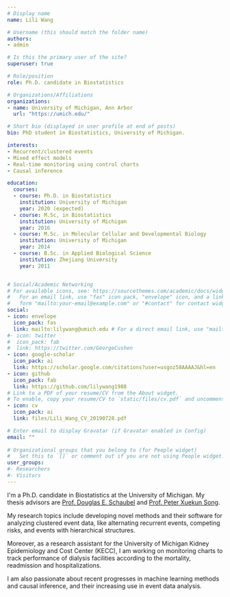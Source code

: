 ```yaml
---
# Display name
name: Lili Wang

# Username (this should match the folder name)
authors:
- admin

# Is this the primary user of the site?
superuser: true

# Role/position
role: Ph.D. candidate in Biostatistics

# Organizations/Affiliations
organizations:
- name: University of Michigan, Ann Arbor
  url: "https://umich.edu/"

# Short bio (displayed in user profile at end of posts)
bio: PhD student in Biostatistics, University of Michigan. 

interests:
- Recurrent/clustered events
- Mixed effect models
- Real-time monitoring using control charts
- Causal inference

education:
  courses:
  - course: Ph.D. in Biostatistics
    institution: University of Michigan
    year: 2020 (expected)
  - course: M.Sc, in Biostatistics
    institution: University of Michigan
    year: 2016
  - course: M.Sc. in Molecular Cellular and Developmental Biology
    institution: University of Michigan
    year: 2014
  - course: B.Sc. in Applied Biological Science
    institution: Zhejiang University
    year: 2011


# Social/Academic Networking
# For available icons, see: https://sourcethemes.com/academic/docs/widgets/#icons
#   For an email link, use "fas" icon pack, "envelope" icon, and a link in the
#   form "mailto:your-email@example.com" or "#contact" for contact widget.
social:
- icon: envelope
  icon_pack: fas
  link: mailto:lilywang@umich.edu # For a direct email link, use "mailto:test@example.org".
#- icon: twitter
#  icon_pack: fab
#  link: https://twitter.com/GeorgeCushen
- icon: google-scholar
  icon_pack: ai
  link: https://scholar.google.com/citations?user=usgoz58AAAAJ&hl=en
- icon: github
  icon_pack: fab
  link: https://github.com/lilywang1988
# Link to a PDF of your resume/CV from the About widget.
# To enable, copy your resume/CV to `static/files/cv.pdf` and uncomment the lines below.  
- icon: cv
  icon_pack: ai
  link: files/Lili_Wang_CV_20190728.pdf

# Enter email to display Gravatar (if Gravatar enabled in Config)
email: ""
  
# Organizational groups that you belong to (for People widget)
#   Set this to `[]` or comment out if you are not using People widget.  
user_groups:
#- Researchers
#- Visitors
---
```


I'm a Ph.D. candidate in Biostatistics at the University of Michigan. My thesis advisors are [Prof. Douglas E. Schaubel](https://sph.umich.edu/faculty-profiles/schaubel-douglas.html) and [Prof. Peter Xuekun Song](http://www.umich.edu/~songlab/people.html).  

My research topics include developing novel methods and their software for analyzing clustered event data, like alternating recurrent events, competing risks, and events with hierarchical structures.  

Moreover, as a research assistant for the University of Michigan Kidney Epidemiology and Cost Center (KECC), I am working on monitoring charts to track performance of dialysis facilities according to the mortality, readmission and hospitalizations.  

I am also passionate about recent progresses in machine learning methods and causal inference, and their increasing use in event data analysis. 